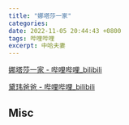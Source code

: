 ```yaml
---
title: "娜塔莎一家"
categories: 
date: 2022-11-05 20:44:43 +0800
tags: 哔哩哔哩
excerpt: 中哈夫妻
---
```


[娜塔莎一家 - 哔哩哔哩_bilibili](https://space.bilibili.com/670894606)

[黛玮爸爸 - 哔哩哔哩_bilibili](https://space.bilibili.com/314511209)








## Misc



